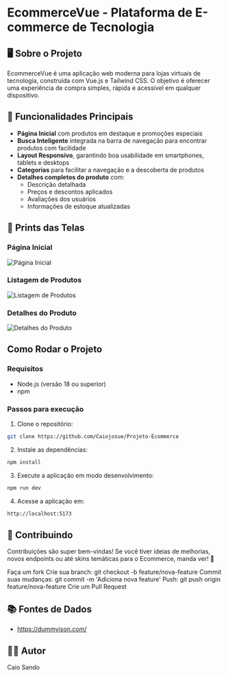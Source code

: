 # EcommerceVue - Plataforma de E-commerce de Tecnologia

## 🖥️ Sobre o Projeto
EcommerceVue é uma aplicação web moderna para lojas virtuais de tecnologia, construída com Vue.js e Tailwind CSS. O objetivo é oferecer uma experiência de compra simples, rápida e acessível em qualquer dispositivo.

## 🎯 Funcionalidades Principais
- **Página Inicial** com produtos em destaque e promoções especiais  
- **Busca Inteligente** integrada na barra de navegação para encontrar produtos com facilidade  
- **Layout Responsivo**, garantindo boa usabilidade em smartphones, tablets e desktops  
- **Categorias** para facilitar a navegação e a descoberta de produtos  
- **Detalhes completos do produto** com:  
  - Descrição detalhada  
  - Preços e descontos aplicados  
  - Avaliações dos usuários  
  - Informações de estoque atualizadas  


## 📸 Prints das Telas

### Página Inicial
![Página Inicial](https://github.com/Caiojosue/imagens/blob/main/Screenshot%202025-06-03%20at%2017.41.33.png)

### Listagem de Produtos
![Listagem de Produtos](https://github.com/Caiojosue/imagens/blob/main/Screenshot%202025-06-03%20at%2017.41.42.png)

### Detalhes do Produto
![Detalhes do Produto](https://github.com/Caiojosue/imagens/blob/main/Screenshot%202025-06-03%20at%2017.41.26.png)


## Como Rodar o Projeto

### Requisitos
- Node.js (versão 18 ou superior)  
- npm  

### Passos para execução

1. Clone o repositório:
```bash
git clone https://github.com/Caiojosue/Projeto-Ecommerce
```

2. Instale as dependências:
```bash
npm install
```

3. Execute a aplicação em modo desenvolvimento:
```bash
npm run dev
```

4. Acesse a aplicação em:
```bash
http://localhost:5173
```

## 💬 Contribuindo

Contribuições são super bem-vindas! Se você tiver ideias de melhorias, novos endpoints ou até skins temáticas para o Ecommerce, manda ver! 🚀

Faça um fork
Crie sua branch: git checkout -b feature/nova-feature
Commit suas mudanças: git commit -m 'Adiciona nova feature'
Push: git push origin feature/nova-feature
Crie um Pull Request

## 📚 Fontes de Dados

- https://dummyjson.com/

## 🧑‍💻 Autor

Caio Sando



